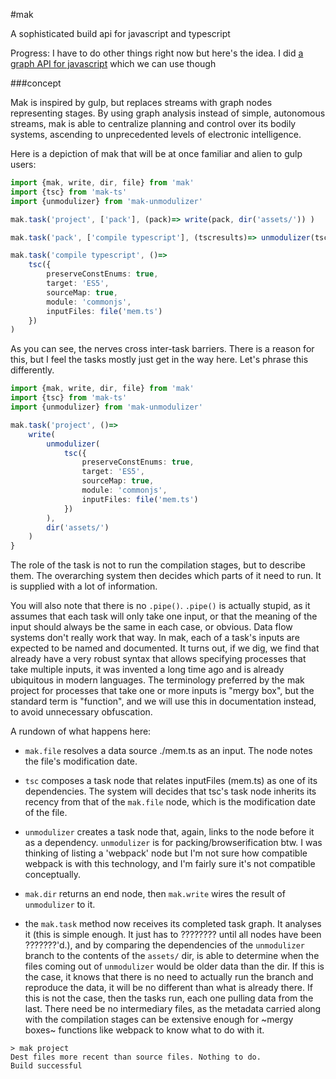 #mak

A sophisticated build api for javascript and typescript

Progress: I have to do other things right now but here's the idea. I did [a graph API for javascript](https://github.com/makoConstruct/Gnods) which we can use though



###concept

Mak is inspired by gulp, but replaces streams with graph nodes representing stages. By using graph analysis instead of simple, autonomous streams, mak is able to centralize planning and control over its bodily systems, ascending to unprecedented levels of electronic intelligence.

Here is a depiction of mak that will be at once familiar and alien to gulp users:

```typescript
import {mak, write, dir, file} from 'mak'
import {tsc} from 'mak-ts'
import {unmodulizer} from 'mak-unmodulizer'

mak.task('project', ['pack'], (pack)=> write(pack, dir('assets/')) )

mak.task('pack', ['compile typescript'], (tscresults)=> unmodulizer(tscresults) )

mak.task('compile typescript', ()=>
	tsc({
		preserveConstEnums: true,
		target: 'ES5',
		sourceMap: true,
		module: 'commonjs',
		inputFiles: file('mem.ts')
	})
)
```

As you can see, the nerves cross inter-task barriers. There is a reason for this, but I feel the tasks mostly just get in the way here. Let's phrase this differently.

```typescript
import {mak, write, dir, file} from 'mak'
import {tsc} from 'mak-ts'
import {unmodulizer} from 'mak-unmodulizer'

mak.task('project', ()=>
	write(
		unmodulizer(
			tsc({
				preserveConstEnums: true,
				target: 'ES5',
				sourceMap: true,
				module: 'commonjs',
				inputFiles: file('mem.ts')
			})
		),
		dir('assets/')
	)
}
```

The role of the task is not to run the compilation stages, but to describe them. The overarching system then decides which parts of it need to run. It is supplied with a lot of information.

You will also note that there is no `.pipe()`. `.pipe()` is actually stupid, as it assumes that each task will only take one input, or that the meaning of the input should always be the same in each case, or obvious. Data flow systems don't really work that way. In mak, each of a task's inputs are expected to be named and documented. It turns out, if we dig, we find that already have a very robust syntax that allows specifying processes that take multiple inputs, it was invented a long time ago and is already ubiquitous in modern languages. The terminology preferred by the mak project for processes that take one or more inputs is "mergy box", but the standard term is "function", and we will use this in documentation instead, to avoid unnecessary obfuscation.

A rundown of what happens here:

* `mak.file` resolves a data source ./mem.ts as an input. The node notes the file's modification date.

* `tsc` composes a task node that relates inputFiles (mem.ts) as one of its dependencies. The system will decides that tsc's task node inherits its recency from that of the `mak.file` node, which is the modification date of the file.

* `unmodulizer` creates a task node that, again, links to the node before it as a dependency. `unmodulizer` is for packing/browserification btw. I was thinking of listing a 'webpack' node but I'm not sure how compatible webpack is with this technology, and I'm fairly sure it's not compatible conceptually.

* `mak.dir` returns an end node, then `mak.write` wires the result of `unmodulizer` to it.

* the `mak.task` method now receives its completed task graph. It analyses it (this is simple enough. It just has to ???????? until all nodes have been ???????'d.), and by comparing the dependencies of the `unmodulizer` branch to the contents of the `assets/` dir, is able to determine when the files coming out of `unmodulizer` would be older data than the dir. If this is the case, it knows that there is no need to actually run the branch and reproduce the data, it will be no different than what is already there. If this is not the case, then the tasks run, each one pulling data from the last. There need be no intermediary files, as the metadata carried along with the compilation stages can be extensive enough for ~mergy boxes~ functions like webpack to know what to do with it.

```
> mak project
Dest files more recent than source files. Nothing to do.
Build successful
```
